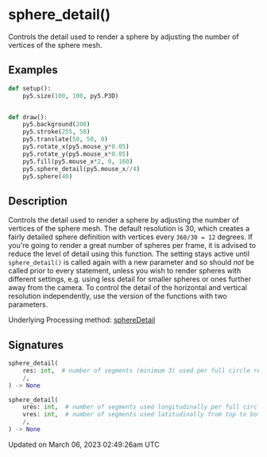# sphere_detail()

Controls the detail used to render a sphere by adjusting the number of vertices of the sphere mesh.

## Examples

<div class="example-table">

<div class="example-row"><div class="example-cell-image">

</div><div class="example-cell-code">

```python
def setup():
    py5.size(100, 100, py5.P3D)


def draw():
    py5.background(200)
    py5.stroke(255, 50)
    py5.translate(50, 50, 0)
    py5.rotate_x(py5.mouse_y*0.05)
    py5.rotate_y(py5.mouse_x*0.05)
    py5.fill(py5.mouse_x*2, 0, 160)
    py5.sphere_detail(py5.mouse_x//4)
    py5.sphere(40)
```

</div></div>

</div>

## Description

Controls the detail used to render a sphere by adjusting the number of vertices of the sphere mesh. The default resolution is 30, which creates a fairly detailed sphere definition with vertices every `360/30 = 12` degrees. If you're going to render a great number of spheres per frame, it is advised to reduce the level of detail using this function. The setting stays active until `sphere_detail()` is called again with a new parameter and so should *not* be called prior to every [](sketch_sphere) statement, unless you wish to render spheres with different settings, e.g. using less detail for smaller spheres or ones further away from the camera. To control the detail of the horizontal and vertical resolution independently, use the version of the functions with two parameters.

Underlying Processing method: [sphereDetail](https://processing.org/reference/sphereDetail_.html)

## Signatures

```python
sphere_detail(
    res: int,  # number of segments (minimum 3) used per full circle revolution
    /,
) -> None

sphere_detail(
    ures: int,  # number of segments used longitudinally per full circle revolutoin
    vres: int,  # number of segments used latitudinally from top to bottom
    /,
) -> None
```

Updated on March 06, 2023 02:49:26am UTC
